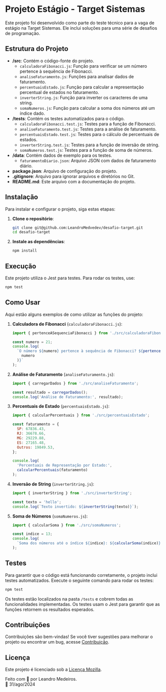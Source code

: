 # Projeto Estágio - Target Sistemas

Este projeto foi desenvolvido como parte do teste técnico para a vaga de estágio na Target Sistemas. Ele inclui soluções para uma série de desafios de programação.

## Estrutura do Projeto

- **/src**: Contém o código-fonte do projeto.
  - `calculadoraFibonacci.js`: Função para verificar se um número pertence à sequência de Fibonacci.
  - `analiseFaturamento.js`: Funções para analisar dados de faturamento.
  - `percentuaisEstado.js`: Função para calcular a representação percentual de estados no faturamento.
  - `inverterString.js`: Função para inverter os caracteres de uma string.
  - `somaNumeros.js`: Função para calcular a soma dos números até um índice dado.
- **/tests**: Contém os testes automatizados para o código.
  - `calculadoraFibonacci.test.js`: Testes para a função de Fibonacci.
  - `analiseFaturamento.test.js`: Testes para a análise de faturamento.
  - `percentuaisEstado.test.js`: Testes para o cálculo de percentuais de estados.
  - `inverterString.test.js`: Testes para a função de inversão de string.
  - `somaNumeros.test.js`: Testes para a função de soma de números.
- **/data**: Contém dados de exemplo para os testes.
  - `faturamentoDiario.json`: Arquivo JSON com dados de faturamento diário.
- **package.json**: Arquivo de configuração do projeto.
- **.gitignore**: Arquivo para ignorar arquivos e diretórios no Git.
- **README.md**: Este arquivo com a documentação do projeto.

## Instalação

Para instalar e configurar o projeto, siga estas etapas:

1. **Clone o repositório**:

   ```bash
   git clone git@github.com:LeandroMedvedev/desafio-target.git
   cd desafio-target
   ```

2. **Instale as dependências**:

   ```bash
   npm install
   ```

## Execução

Este projeto utiliza o Jest para testes. Para rodar os testes, use:

```bash
npm test
```

## Como Usar

Aqui estão alguns exemplos de como utilizar as funções do projeto:

1. **Calculadora de Fibonacci** (`calculadoraFibonacci.js`):

   ```javascript
   import { pertenceASequenciaFibonacci } from './src/calculadoraFibonacci';

   const numero = 21;
   console.log(
     `O número ${numero} pertence à sequência de Fibonacci? ${pertenceASequenciaFibonacci(
       numero
     )}`
   );
   ```

2. **Análise de Faturamento** (`analiseFaturamento.js`):

   ```javascript
   import { carregarDados } from './src/analiseFaturamento';

   const resultado = carregarDados();
   console.log('Análise de Faturamento:', resultado);
   ```

3. **Percentuais de Estado** (`percentuaisEstado.js`):

   ```javascript
   import { calcularPercentuais } from './src/percentuaisEstado';

   const faturamento = {
     SP: 67836.43,
     RJ: 36678.66,
     MG: 29229.88,
     ES: 27165.48,
     Outros: 19849.53,
   };

   console.log(
     'Percentuais de Representação por Estado:',
     calcularPercentuais(faturamento)
   );
   ```

4. **Inversão de String** (`inverterString.js`):

   ```javascript
   import { inverterString } from './src/inverterString';

   const texto = 'hello';
   console.log(`Texto invertido: ${inverterString(texto)}`);
   ```

5. **Soma de Números** (`somaNumeros.js`):

   ```javascript
   import { calcularSoma } from './src/somaNumeros';

   const indice = 13;
   console.log(
     `Soma dos números até o índice ${indice}: ${calcularSoma(indice)}`
   );
   ```

## Testes

Para garantir que o código está funcionando corretamente, o projeto inclui testes automatizados. Execute o seguinte comando para rodar os testes:

```bash
npm test
```

Os testes estão localizados na pasta `/tests` e cobrem todas as funcionalidades implementadas. Os testes usam o Jest para garantir que as funções retornem os resultados esperados.

## Contribuições

Contribuições são bem-vindas! Se você tiver sugestões para melhorar o projeto ou encontrar um bug, acesse [Contribuição](CONTRIBUICAO.md).

## Licença

Este projeto é licenciado sob a [Licença Mozilla](LICENSE).

Feito com 💖 por Leandro Medeiros.  
📅 31/ago/2024
